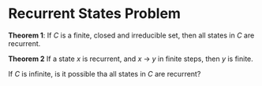 # Recurrent States Problem

**Theorem 1**: If *C* is a finite, closed and irreducible set, then all states in *C* are recurrent.

**Theorem 2** If a state *x* is recurrent, and *x* -> *y* in finite steps, then *y* is finite.

If *C* is infinite, is it possible tha all states in *C* are recurrent?

